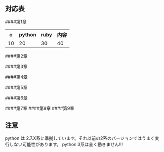 対応表
----------------------------------------------------------------------------------------------------
####第1章
<table>
    <tr>
        <th>c </th>
        <th>python</th>
        <th>ruby</th>
        <th>内容</th>
    </tr>
    <tr>
        <td>10</td>
        <td>20</td>
        <td>30</td>
        <td>40</td>
    </tr>
</table>

####第2章

####第3章

####第4章

####第5章

####第6章

####第7章
####第8章
####第9章

注意
----------------------------------------------------------------------------------------------------
python は 2.7.X系に準拠しています。それ以前の2系のバージョンではうまく実行しない可能性があります。
python 3系は全く動きません!!!
